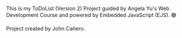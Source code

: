 This is my ToDoList (Version 2) Project guided by Angela Yu's Web Development Course and powered by Embedded JavaScript (EJS). 🟢 

Project created by John Cañero.

